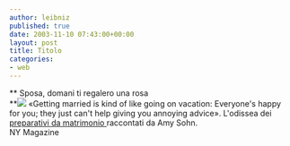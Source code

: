 ```yaml
---
author: leibniz
published: true
date: 2003-11-10 07:43:00+00:00
layout: post
title: Titolo
categories:
- web
---
```


   ** Sposa, domani ti regalero una rosa   
**![](http://www.newyorkmetro.com/nymetro/shopping/nakedcity031027_175.jpg) «Getting married is kind of like going on vacation: Everyone's happy for you; they just can't help giving you annoying advice». L'odissea dei  [ preparativi da matrimonio ](http://www.newyorkmetro.com/nymetro/nightlife/sex/columns/nakedcity/n_9420//index.html)raccontati da Amy Sohn.   
NY Magazine
